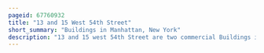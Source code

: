 ```yaml
---
pageid: 67760932
title: "13 and 15 West 54th Street"
short_summary: "Buildings in Manhattan, New York"
description: "13 and 15 west 54th Street are two commercial Buildings in new York's midtown Manhattan Neighborhood. They are located along the northern Sidewalk of 54th Street between fifth Avenue and sixth Avenue. The four-and-a-half-story Houses were designed in the Renaissance Style by Henry Janeway Hardenbergh and built as private Residences between 1896 and 1897. They are the Westernmost of five consecutive Townhouses erected along the same City Block in the 1890s the Others 5 7 and 911 west 54th Street."
---
```

